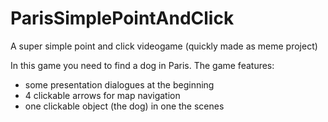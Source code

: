 # ParisSimplePointAndClick
A super simple point and click videogame (quickly made as meme project)

In this game you need to find a dog in Paris. The game features:
- some presentation dialogues at the beginning
- 4 clickable arrows for map navigation
- one clickable object (the dog) in one the scenes
